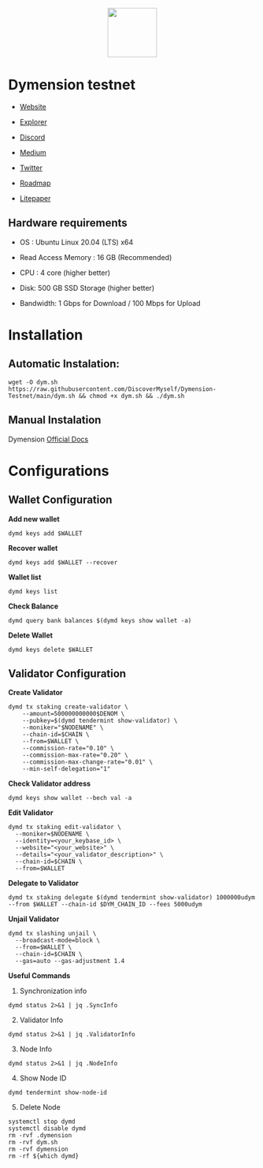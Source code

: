 <div classname="logo">

<p align="center">
  <img height="100" height="auto" src="https://user-images.githubusercontent.com/78480857/209455648-d0686cde-04fb-4e9f-8e18-a863f5e30056.png">
</div>


# Dymension testnet

- [Website](https://www.dymension.xyz/)

- [Explorer](https://portal.dymension.xyz/)

- [Discord](https://discord.gg/dymension)

- [Medium](https://medium.com/@dymensionXYZ)

- [Twitter](https://twitter.com/dymensionXYZ)

- [Roadmap](https://medium.com/@dymensionXYZ/the-path-forward-revisited-and-updated-1c30b50b1f62)

- [Litepaper](https://docs.dymension.xyz/dymension-litepaper/dymension-litepaper-index)

## Hardware requirements
- OS : Ubuntu Linux 20.04 (LTS) x64

- Read Access Memory : 16 GB (Recommended)

- CPU : 4 core (higher better)

- Disk: 500 GB SSD Storage (higher better)

- Bandwidth: 1 Gbps for Download / 100 Mbps for Upload

# Installation
## Automatic Instalation:
```
wget -O dym.sh https://raw.githubusercontent.com/DiscoverMyself/Dymension-Testnet/main/dym.sh && chmod +x dym.sh && ./dym.sh
```

## Manual Instalation
Dymension [Official Docs](https://docs.dymension.xyz/validators/full-node/run-a-node)

# Configurations

## Wallet Configuration
**Add new wallet**
```
dymd keys add $WALLET
```

**Recover wallet**
```
dymd keys add $WALLET --recover
```

**Wallet list**
```
dymd keys list
```

**Check Balance**
```
dymd query bank balances $(dymd keys show wallet -a)
```

**Delete Wallet**
```
dymd keys delete $WALLET
```


## Validator Configuration
**Create Validator**
```
dymd tx staking create-validator \
    --amount=500000000000$DENOM \
    --pubkey=$(dymd tendermint show-validator) \
    --moniker="$NODENAME" \
    --chain-id=$CHAIN \
    --from=$WALLET \
    --commission-rate="0.10" \
    --commission-max-rate="0.20" \
    --commission-max-change-rate="0.01" \
    --min-self-delegation="1"
```

**Check Validator address**

```
dymd keys show wallet --bech val -a
```

**Edit Validator**

```
dymd tx staking edit-validator \
  --moniker=$NODENAME \
  --identity=<your_keybase_id> \
  --website="<your_website>" \
  --details="<your_validator_description>" \
  --chain-id=$CHAIN \
  --from=$WALLET
```
 
**Delegate to Validator**
```
dymd tx staking delegate $(dymd tendermint show-validator) 1000000udym --from $WALLET --chain-id $DYM_CHAIN_ID --fees 5000udym
```

**Unjail Validator**
```
dymd tx slashing unjail \
  --broadcast-mode=block \
  --from=$WALLET \
  --chain-id=$CHAIN \
  --gas=auto --gas-adjustment 1.4
```
  
**Useful Commands**
1. Synchronization info

`
dymd status 2>&1 | jq .SyncInfo
`

2. Validator Info

`
dymd status 2>&1 | jq .ValidatorInfo
`

3. Node Info

`
dymd status 2>&1 | jq .NodeInfo
`

4. Show Node ID

`
dymd tendermint show-node-id
`

5. Delete Node

```
systemctl stop dymd
systemctl disable dymd
rm -rvf .dymension
rm -rvf dym.sh
rm -rvf dymension
rm -rf ${which dymd}
```
